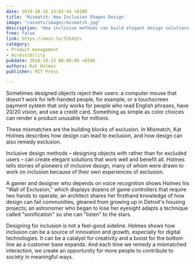 ```yaml
---
date: 2019-10-16 13:03:44 +0100
title: 'Mismatch: How Inclusion Shapes Design'
image: "/assets/images/mismatch.jpg"
description: 'How inclusive methods can build elegant design solutions that work for all. '
free: false
link: https://amzn.to/32kXqtv
category:
- Product management
- Accessibility
pubdate: 2018-10-23 00:00:00 +0100
authors: Kat Holmes
publisher: MIT Press

---
```

Sometimes designed objects reject their users: a computer mouse that doesn't work for left-handed people, for example, or a touchscreen payment system that only works for people who read English phrases, have 20/20 vision, and use a credit card. Something as simple as color choices can render a product unusable for millions. 

These mismatches are the building blocks of exclusion. In Mismatch, Kat Holmes describes how design can lead to exclusion, and how design can also remedy exclusion. 

Inclusive design methods – designing objects with rather than for excluded users – can create elegant solutions that work well and benefit all. Holmes tells stories of pioneers of inclusive design, many of whom were drawn to work on inclusion because of their own experiences of exclusion. 

A gamer and designer who depends on voice recognition shows Holmes his "Wall of Exclusion," which displays dozens of game controllers that require two hands to operate; an architect shares her firsthand knowledge of how design can fail communities, gleaned from growing up in Detroit's housing projects; an astronomer who began to lose her eyesight adapts a technique called "sonification" so she can "listen" to the stars. 

Designing for inclusion is not a feel-good sideline. Holmes shows how inclusion can be a source of innovation and growth, especially for digital technologies. It can be a catalyst for creativity and a boost for the bottom line as a customer base expands. And each time we remedy a mismatched interaction, we create an opportunity for more people to contribute to society in meaningful ways.
